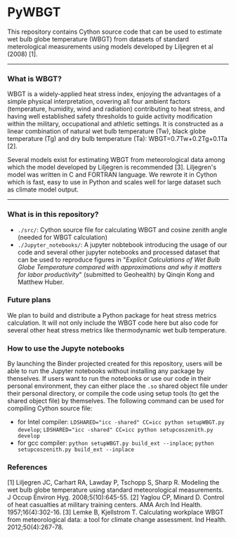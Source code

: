 # PyWBGT

This repository contains Cython source code that can be used to estimate wet bulb globe temperature (WBGT) from datasets of standard meterological measurements using models developed by Liljegren et al (2008) [1].  

****
### What is WBGT?
WBGT is a widely-applied heat stress index, enjoying the advantages of a simple physical interpretation, covering all four ambient factors (temperature, humidity, wind and radiation) contributing to heat stress, and having well established safety thresholds to guide activity modification within the military, occupational and athletic settings. It is constructed as a linear combination of natural wet bulb temperature (Tw), black globe temperature (Tg) and dry bulb temperature (Ta): WBGT=0.7Tw+0.2Tg+0.1Ta [2].

Several models exist for estimating WBGT from meteorological data among which the model developed by Liljegren is recommended [3]. Liljegren's model was written in C and FORTRAN language. We rewrote it in Cython which is fast, easy to use in Python and scales well for large dataset such as climate model output.
****
### What is in this repository?
- `./src/`: Cython source file for calculating WBGT and cosine zenith angle (needed for WBGT calculation)
- `./Jupyter_notebooks/`: A jupyter nobtebook introducing the usage of our code and several other jupyter notebooks and processed dataset that can be used to reproduce figures in "*Explicit Calculations of Wet Bulb Globe Temperature compared with approximations and why it matters for labor productivity*" (submitted to Geohealth) by Qinqin Kong and Matthew Huber. 

### Future plans
We plan to build and distribute a Python package for heat stress metrics calculation. It will not only include the WBGT code here but also code for several other heat stress metrics like thermodynamic wet bulb temperature.

### How to use the Jupyte notebooks
By launching the Binder projected created for this repository, users will be able to run the Jupyter notebooks without installing any package by thenselves. 
If users want to run the notebooks or use our code in their personal environment, they can either place the ```.so``` shared object file under their personal directory, or compile the code using setup tools (to get the shared object file) by themselves. The following command can be used for compiling Cython source file:
- for Intel compiler: `LDSHARED="icc -shared" CC=icc python setupWBGT.py develop`; `LDSHARED="icc -shared" CC=icc python setupcoszenith.py develop`
- for gcc compiler: `python setupWBGT.py build_ext --inplace`; `python setupcoszenith.py build_ext --inplace`

### References

[1] Liljegren JC, Carhart RA, Lawday P, Tschopp S, Sharp R. Modeling the wet bulb globe temperature using standard meteorological measurements. J Occup Environ Hyg. 2008;5(10):645-55. 
[2] Yaglou CP, Minard D. Control of heat casualties at military training centers. AMA Arch Ind Health. 1957;16(4):302-16. 
[3] Lemke B, Kjellstrom T. Calculating workplace WBGT from meteorological data: a tool for climate change assessment. Ind Health. 2012;50(4):267-78. 

